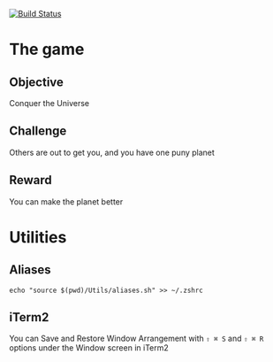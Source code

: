 [![Build Status](https://travis-ci.com/andreadellacorte/space-game.svg?branch=master)](https://travis-ci.com/andreadellacorte/space-game)

# The game

## Objective

Conquer the Universe

## Challenge

Others are out to get you, and you have one puny planet

## Reward

You can make the planet better

# Utilities

## Aliases

`echo "source $(pwd)/Utils/aliases.sh" >> ~/.zshrc`

## iTerm2

You can Save and Restore Window Arrangement with `⇧ ⌘ S` and `⇧ ⌘ R` options under the Window screen in iTerm2